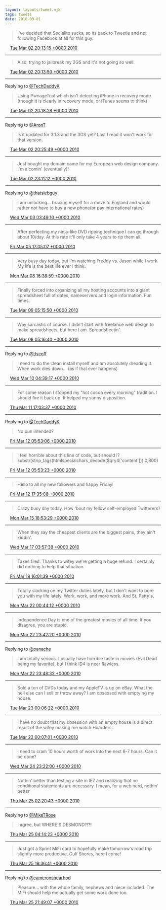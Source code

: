 ```yaml
---
layout: layouts/tweet.njk
tags: tweets
date: 2010-03-01
---
```


> I've decided that Socialite sucks, so its back to Tweetie and not following Facebook at all for this guy\.

<img src="/img/tweet-media/tweet.ico" width="12" /> [Tue Mar 02 20:13:15 +0000 2010](https://twitter.com/timwasson/status/9889319861)

----

> Also, trying to jailbreak my 3GS and it's not going so well\.

<img src="/img/tweet-media/tweet.ico" width="12" /> [Tue Mar 02 20:13:50 +0000 2010](https://twitter.com/timwasson/status/9889341820)

----

Replying to [@TechDaddyK](https://twitter.com/TechDaddyK/status/9889449986)

> Using PwnageTool which isn't detecting iPhone in recovery mode \(though it is clearly in recovery mode, or iTunes seems to think\)

<img src="/img/tweet-media/tweet.ico" width="12" /> [Tue Mar 02 20:18:28 +0000 2010](https://twitter.com/timwasson/status/9889509794)

----

Replying to [@AronT](https://twitter.com/@AronT/status/9889581376)

> Is it updated for 3\.1\.3 and the 3GS yet? Last I read it won't work for that version\.

<img src="/img/tweet-media/tweet.ico" width="12" /> [Tue Mar 02 20:25:49 +0000 2010](https://twitter.com/timwasson/status/9889770201)

----

> Just bought my domain name for my European web design company\. I'm a'comin' \(eventually\)\!

<img src="/img/tweet-media/tweet.ico" width="12" /> [Tue Mar 02 23:11:12 +0000 2010](https://twitter.com/timwasson/status/9896131878)

----

Replying to [@thatsiebguy](https://twitter.com/@thatsiebguy/status/9899820391)

> I am unlocking\.\.\. bracing myself for a move to England and would rather not have to buy a new phone\(or pay international rates\)

<img src="/img/tweet-media/tweet.ico" width="12" /> [Wed Mar 03 03:49:10 +0000 2010](https://twitter.com/timwasson/status/9907777466)

----

> After perfecting my ninja\-like DVD ripping technique I can go through about 10/day\. At this rate it'll only take 4 years to rip them all\.

<img src="/img/tweet-media/tweet.ico" width="12" /> [Fri Mar 05 17:05:07 +0000 2010](https://twitter.com/timwasson/status/10032755868)

----

> Very busy day today, but I'm watching Freddy vs\. Jason while I work\. My life is the best life ever I think\.

<img src="/img/tweet-media/tweet.ico" width="12" /> [Mon Mar 08 16:38:59 +0000 2010](https://twitter.com/timwasson/status/10177914874)

----

> Finally forced into organizing all my hosting accounts into a giant spreadsheet full of dates, nameservers and login information\. Fun times\.

<img src="/img/tweet-media/tweet.ico" width="12" /> [Tue Mar 09 05:15:50 +0000 2010](https://twitter.com/timwasson/status/10207174157)

----

> Way sarcastic of course\. I didn't start with freelance web design to make spreadsheets, but here I am\. Spreadsheetin'\.

<img src="/img/tweet-media/tweet.ico" width="12" /> [Tue Mar 09 05:16:40 +0000 2010](https://twitter.com/timwasson/status/10207201000)

----

Replying to [@ttscoff](https://twitter.com/ttscoff/status/10251278594)

> I need to do the clean install myself and am absolutely dreading it\. When work dies down\.\.\. \(as if that ever happens\)

<img src="/img/tweet-media/tweet.ico" width="12" /> [Wed Mar 10 04:39:17 +0000 2010](https://twitter.com/timwasson/status/10256375092)

----

> For some reason I stopped my "hot cocoa every morning" tradition\. I should fire it back up\. It helped my sunny disposition\.

<img src="/img/tweet-media/tweet.ico" width="12" /> [Thu Mar 11 17:03:37 +0000 2010](https://twitter.com/timwasson/status/10330715176)

----

Replying to [@TechDaddyK](https://twitter.com/TechDaddyK/status/10358351880)

> No pun intended?

<img src="/img/tweet-media/tweet.ico" width="12" /> [Fri Mar 12 05:53:06 +0000 2010](https://twitter.com/timwasson/status/10359360145)

----

> I feel horrible about this line of code, but should I? substr\(strip\_tags\(htmlspecialchars\_decode\($qry4\['content'\]\)\),0,800\)

<img src="/img/tweet-media/tweet.ico" width="12" /> [Fri Mar 12 05:53:23 +0000 2010](https://twitter.com/timwasson/status/10359368413)

----

> Hello to all my new followers and happy Friday\!

<img src="/img/tweet-media/tweet.ico" width="12" /> [Fri Mar 12 17:35:08 +0000 2010](https://twitter.com/timwasson/status/10381872830)

----

> Crazy busy day today\. How 'bout my fellow self\-employed Twitterers?

<img src="/img/tweet-media/tweet.ico" width="12" /> [Mon Mar 15 18:53:29 +0000 2010](https://twitter.com/timwasson/status/10530134319)

----

> When they say the cheapest clients are the biggest pains, they ain't kiddin'\.

<img src="/img/tweet-media/tweet.ico" width="12" /> [Wed Mar 17 03:57:38 +0000 2010](https://twitter.com/timwasson/status/10604658051)

----

> Taxes filed\. Thanks to wifey we're getting a huge refund\. I certainly did nothing to help that situation\.

<img src="/img/tweet-media/tweet.ico" width="12" /> [Fri Mar 19 16:01:39 +0000 2010](https://twitter.com/timwasson/status/10728995258)

----

> Totally slacking on my Twitter duties lately, but I don't want to bore you with my life lately\. Work, work, and more work\. And St\. Patty's\.

<img src="/img/tweet-media/tweet.ico" width="12" /> [Mon Mar 22 00:44:12 +0000 2010](https://twitter.com/timwasson/status/10846536040)

----

> Independence Day is one of the greatest movies of all time\. If you disagree, you are stupid\.

<img src="/img/tweet-media/tweet.ico" width="12" /> [Mon Mar 22 23:42:20 +0000 2010](https://twitter.com/timwasson/status/10896880847)

----

Replying to [@panache](https://twitter.com/davidcaolo/status/10896932075)

> I am totally serious\. I usually have horrible taste in movies \(Evil Dead being my favorite\), but I think ID4 is near flawless\.

<img src="/img/tweet-media/tweet.ico" width="12" /> [Mon Mar 22 23:48:32 +0000 2010](https://twitter.com/timwasson/status/10897154035)

----

> Sold a ton of DVDs today and my AppleTV is up on eBay\. What the hell else can I sell or throw away? I am obsessed with emptying my house\.

<img src="/img/tweet-media/tweet.ico" width="12" /> [Tue Mar 23 00:06:22 +0000 2010](https://twitter.com/timwasson/status/10897955750)

----

> I have no doubt that my obsession with an empty house is a direct result of the wifey making me watch Hoarders\.

<img src="/img/tweet-media/tweet.ico" width="12" /> [Tue Mar 23 00:07:01 +0000 2010](https://twitter.com/timwasson/status/10897983427)

----

> I need to cram 10 hours worth of work into the next 6\-7 hours\. Can it be done?

<img src="/img/tweet-media/tweet.ico" width="12" /> [Wed Mar 24 23:22:00 +0000 2010](https://twitter.com/timwasson/status/11004163138)

----

> Nothin' better than testing a site in IE7 and realizing that no conditional statements are necessary\. I mean, for a web nerd, nothin' better

<img src="/img/tweet-media/tweet.ico" width="12" /> [Thu Mar 25 02:20:43 +0000 2010](https://twitter.com/timwasson/status/11012530400)

----

Replying to [@MikeTRose](https://twitter.com/MikeTRose/status/11017191001)

> I agree, but WHERE'S DESMOND?\!?\!

<img src="/img/tweet-media/tweet.ico" width="12" /> [Thu Mar 25 04:14:23 +0000 2010](https://twitter.com/timwasson/status/11017450124)

----

> Just got a Sprint MiFi card to hopefully make tomorrow's road trip slightly more productive\. Gulf Shores, here I come\!

<img src="/img/tweet-media/tweet.ico" width="12" /> [Thu Mar 25 19:36:41 +0000 2010](https://twitter.com/timwasson/status/11049797659)

----

Replying to [@cameronshearhod](https://twitter.com/cameronshearhod/status/11050070219)

> Pleasure\.\.\. with the whole family, nephews and niece included\. The MiFi should help me actually get some work done too\.

<img src="/img/tweet-media/tweet.ico" width="12" /> [Thu Mar 25 21:49:07 +0000 2010](https://twitter.com/timwasson/status/11055040663)